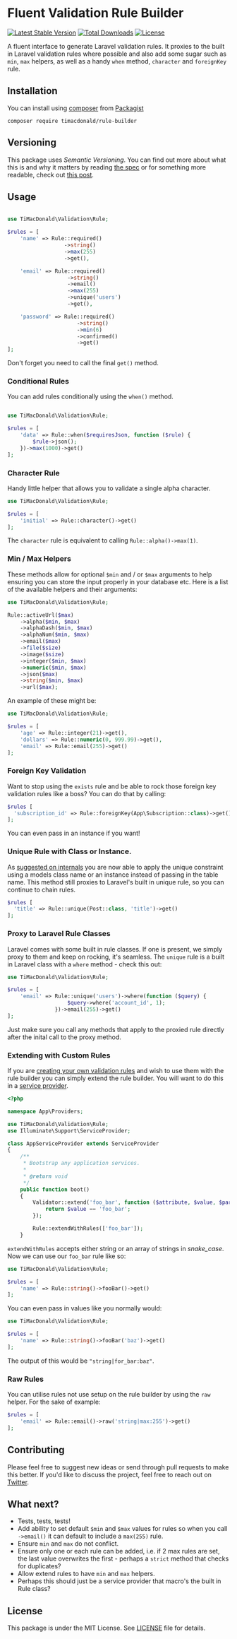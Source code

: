 # Fluent Validation Rule Builder

[![Latest Stable Version](https://poser.pugx.org/timacdonald/rule-builder/v/stable)](https://packagist.org/packages/timacdonald/rule-builder) [![Total Downloads](https://poser.pugx.org/timacdonald/rule-builder/downloads)](https://packagist.org/packages/timacdonald/rule-builder) [![License](https://poser.pugx.org/timacdonald/rule-builder/license)](https://packagist.org/packages/timacdonald/rule-builder)

A fluent interface to generate Laravel validation rules. It proxies to the built in Laravel validation rules where possible and also add some sugar such as `min`, `max` helpers, as well as a handy `when` method, `character` and `foreignKey` rule.

## Installation

You can install using [composer](https://getcomposer.org/) from [Packagist](https://packagist.org/packages/timacdonald/rule-builder)

```
composer require timacdonald/rule-builder
```

## Versioning

This package uses *Semantic Versioning*. You can find out more about what this is and why it matters by reading [the spec](http://semver.org) or for something more readable, check out [this post](https://laravel-news.com/building-apps-composer).

## Usage

```php

use TiMacDonald\Validation\Rule;

$rules = [
    'name' => Rule::required()
                  ->string()
                  ->max(255)
                  ->get(),

    'email' => Rule::required()
                   ->string()
                   ->email()
                   ->max(255)
                   ->unique('users')
                   ->get(),

    'password' => Rule::required()
                      ->string()
                      ->min(6)
                      ->confirmed()
                      ->get()
];
```

Don't forget you need to call the final `get()` method.

### Conditional Rules

You can add rules conditionally using the `when()` method.

```php

use TiMacDonald\Validation\Rule;

$rules = [
    'data' => Rule::when($requiresJson, function ($rule) {
        $rule->json();
    })->max(1000)->get()
];
```

### Character Rule

Handy little helper that allows you to validate a single alpha character.

```php
use TiMacDonald\Validation\Rule;

$rules = [
    'initial' => Rule::character()->get()
];

```

The `character` rule is equivalent to calling `Rule::alpha()->max(1)`.

### Min / Max Helpers

These methods allow for optional `$min` and / or `$max` arguments to help ensuring you can store the input properly in your database etc. Here is a list of the available helpers and their arguments:

```php
use TiMacDonald\Validation\Rule;

Rule::activeUrl($max)
    ->alpha($min, $max)
    ->alphaDash($min, $max)
    ->alphaNum($min, $max)
    ->email($max)
    ->file($size)
    ->image($size)
    ->integer($min, $max)
    ->numeric($min, $max)
    ->json($max)
    ->string($min, $max)
    ->url($max);
```

An example of these might be:

```php
use TiMacDonald\Validation\Rule;

$rules = [
    'age' => Rule::integer(21)->get(),
    'dollars' => Rule::numeric(0, 999.99)->get(),
    'email' => Rule::email(255)->get()
];
```

### Foreign Key Validation

Want to stop using the `exists` rule and be able to rock those foreign key validation rules like a boss? You can do that by calling:

```php
$rules [
  'subscription_id' => Rule::foreignKey(App\Subscription::class)->get()
];
```

You can even pass in an instance if you want!

### Unique Rule with Class or Instance.

As [suggested on internals](https://github.com/laravel/internals/issues/591#issuecomment-302018299) you are now able to apply the unique constraint using a models class name or an instance instead of passing in the table name. This method still proxies to Laravel's built in unique rule, so you can continue to chain rules.

```php
$rules [
  'title' => Rule::unique(Post::class, 'title')->get()
];
```

### Proxy to Laravel Rule Classes

Laravel comes with some built in rule classes. If one is present, we simply proxy to them and keep on rocking, it's seamless. The `unique` rule is a built in Laravel class with a `where` method - check this out:

```php
use TiMacDonald\Validation\Rule;

$rules = [
    'email' => Rule::unique('users')->where(function ($query) {
                   $query->where('account_id', 1);
               })->email(255)->get()
];
```

Just make sure you call any methods that apply to the proxied rule directly after the inital call to the proxy method.

### Extending with Custom Rules

If you are [creating your own validation rules](https://laravel.com/docs/5.4/validation#custom-validation-rules) and wish to use them with the rule builder you can simply extend the rule builder. You will want to do this in a [service provider](https://laravel.com/docs/5.4/providers).

```php
<?php

namespace App\Providers;

use TiMacDonald\Validation\Rule;
use Illuminate\Support\ServiceProvider;

class AppServiceProvider extends ServiceProvider
{
    /**
     * Bootstrap any application services.
     *
     * @return void
     */
    public function boot()
    {
        Validator::extend('foo_bar', function ($attribute, $value, $parameters, $validator) {
            return $value == 'foo_bar';
        });

        Rule::extendWithRules(['foo_bar']);
    }
```

`extendWithRules` accepts either string or an array of strings in *snake_case*. Now we can use our `foo_bar` rule like so:

```php
use TiMacDonald\Validation\Rule;

$rules = [
    'name' => Rule::string()->fooBar()->get()
];
```

You can even pass in values like you normally would:

```php
use TiMacDonald\Validation\Rule;

$rules = [
    'name' => Rule::string()->fooBar('baz')->get()
];
```

The output of this would be `"string|for_bar:baz"`.

### Raw Rules

You can utilise rules not use setup on the rule builder by using the `raw` helper. For the sake of example:

```php
$rules = [
    'email' => Rule::email()->raw('string|max:255')->get()
];
```

## Contributing

Please feel free to suggest new ideas or send through pull requests to make this better. If you'd like to discuss the project, feel free to reach out on [Twitter](https://twitter.com/timacdonald87).

## What next?

- Tests, tests, tests!
- Add ability to set default `$min` and `$max` values for rules so when you call `->email()` it can default to include a `max(255)` rule.
- Ensure `min` and `max` do not conflict.
- Ensure only one or each rule can be added, i.e. if 2 max rules are set, the last value overwrites the first - perhaps a `strict` method that checks for duplicates?
- Allow extend rules to have `min` and `max` helpers.
- Perhaps this should just be a service provider that macro's the built in Rule class?

## License

This package is under the MIT License. See [LICENSE](https://github.com/timacdonald/rule-builder/blob/master/LICENSE.txt) file for details.
